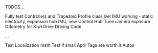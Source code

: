 TODOS...

Fully test Controllers and Trapezoid Profile class
Get IMU working - static electricity, expansion hub IMU, new Control Hub
Tune camera exposure
Odometry for Kiwi Drive
Driving Code

...

Test Localization math
Test if small April Tags are worth it
Autos